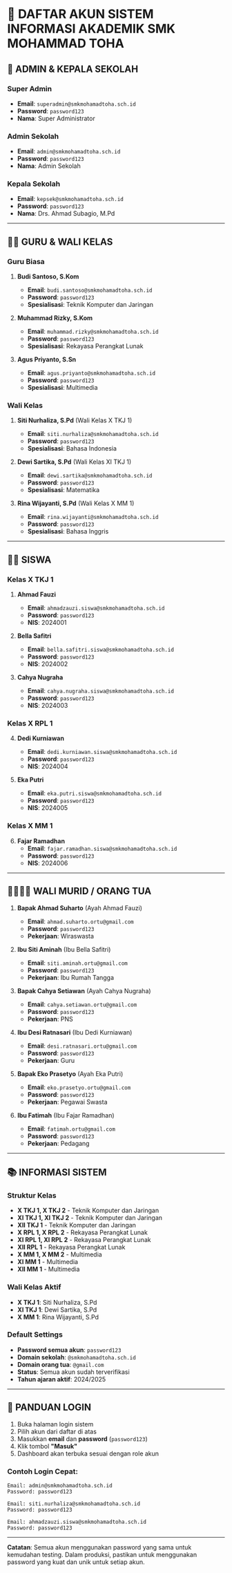 # 🔐 DAFTAR AKUN SISTEM INFORMASI AKADEMIK SMK MOHAMMAD TOHA

## 👑 ADMIN & KEPALA SEKOLAH

### Super Admin
- **Email**: `superadmin@smkmohamadtoha.sch.id`
- **Password**: `password123`
- **Nama**: Super Administrator

### Admin Sekolah
- **Email**: `admin@smkmohamadtoha.sch.id`
- **Password**: `password123`
- **Nama**: Admin Sekolah

### Kepala Sekolah
- **Email**: `kepsek@smkmohamadtoha.sch.id`
- **Password**: `password123`
- **Nama**: Drs. Ahmad Subagio, M.Pd

---

## 👨‍🏫 GURU & WALI KELAS

### Guru Biasa
1. **Budi Santoso, S.Kom**
   - **Email**: `budi.santoso@smkmohamadtoha.sch.id`
   - **Password**: `password123`
   - **Spesialisasi**: Teknik Komputer dan Jaringan

2. **Muhammad Rizky, S.Kom**
   - **Email**: `muhammad.rizky@smkmohamadtoha.sch.id`
   - **Password**: `password123`
   - **Spesialisasi**: Rekayasa Perangkat Lunak

3. **Agus Priyanto, S.Sn**
   - **Email**: `agus.priyanto@smkmohamadtoha.sch.id`
   - **Password**: `password123`
   - **Spesialisasi**: Multimedia

### Wali Kelas
1. **Siti Nurhaliza, S.Pd** (Wali Kelas X TKJ 1)
   - **Email**: `siti.nurhaliza@smkmohamadtoha.sch.id`
   - **Password**: `password123`
   - **Spesialisasi**: Bahasa Indonesia

2. **Dewi Sartika, S.Pd** (Wali Kelas XI TKJ 1)
   - **Email**: `dewi.sartika@smkmohamadtoha.sch.id`
   - **Password**: `password123`
   - **Spesialisasi**: Matematika

3. **Rina Wijayanti, S.Pd** (Wali Kelas X MM 1)
   - **Email**: `rina.wijayanti@smkmohamadtoha.sch.id`
   - **Password**: `password123`
   - **Spesialisasi**: Bahasa Inggris

---

## 👨‍🎓 SISWA

### Kelas X TKJ 1
1. **Ahmad Fauzi**
   - **Email**: `ahmadzauzi.siswa@smkmohamadtoha.sch.id`
   - **Password**: `password123`
   - **NIS**: 2024001

2. **Bella Safitri**
   - **Email**: `bella.safitri.siswa@smkmohamadtoha.sch.id`
   - **Password**: `password123`
   - **NIS**: 2024002

3. **Cahya Nugraha**
   - **Email**: `cahya.nugraha.siswa@smkmohamadtoha.sch.id`
   - **Password**: `password123`
   - **NIS**: 2024003

### Kelas X RPL 1
4. **Dedi Kurniawan**
   - **Email**: `dedi.kurniawan.siswa@smkmohamadtoha.sch.id`
   - **Password**: `password123`
   - **NIS**: 2024004

5. **Eka Putri**
   - **Email**: `eka.putri.siswa@smkmohamadtoha.sch.id`
   - **Password**: `password123`
   - **NIS**: 2024005

### Kelas X MM 1
6. **Fajar Ramadhan**
   - **Email**: `fajar.ramadhan.siswa@smkmohamadtoha.sch.id`
   - **Password**: `password123`
   - **NIS**: 2024006

---

## 👨‍👩‍👧‍👦 WALI MURID / ORANG TUA

1. **Bapak Ahmad Suharto** (Ayah Ahmad Fauzi)
   - **Email**: `ahmad.suharto.ortu@gmail.com`
   - **Password**: `password123`
   - **Pekerjaan**: Wiraswasta

2. **Ibu Siti Aminah** (Ibu Bella Safitri)
   - **Email**: `siti.aminah.ortu@gmail.com`
   - **Password**: `password123`
   - **Pekerjaan**: Ibu Rumah Tangga

3. **Bapak Cahya Setiawan** (Ayah Cahya Nugraha)
   - **Email**: `cahya.setiawan.ortu@gmail.com`
   - **Password**: `password123`
   - **Pekerjaan**: PNS

4. **Ibu Desi Ratnasari** (Ibu Dedi Kurniawan)
   - **Email**: `desi.ratnasari.ortu@gmail.com`
   - **Password**: `password123`
   - **Pekerjaan**: Guru

5. **Bapak Eko Prasetyo** (Ayah Eka Putri)
   - **Email**: `eko.prasetyo.ortu@gmail.com`
   - **Password**: `password123`
   - **Pekerjaan**: Pegawai Swasta

6. **Ibu Fatimah** (Ibu Fajar Ramadhan)
   - **Email**: `fatimah.ortu@gmail.com`
   - **Password**: `password123`
   - **Pekerjaan**: Pedagang

---

## 📚 INFORMASI SISTEM

### Struktur Kelas
- **X TKJ 1, X TKJ 2** - Teknik Komputer dan Jaringan
- **XI TKJ 1, XI TKJ 2** - Teknik Komputer dan Jaringan  
- **XII TKJ 1** - Teknik Komputer dan Jaringan
- **X RPL 1, X RPL 2** - Rekayasa Perangkat Lunak
- **XI RPL 1, XI RPL 2** - Rekayasa Perangkat Lunak
- **XII RPL 1** - Rekayasa Perangkat Lunak
- **X MM 1, X MM 2** - Multimedia
- **XI MM 1** - Multimedia
- **XII MM 1** - Multimedia

### Wali Kelas Aktif
- **X TKJ 1**: Siti Nurhaliza, S.Pd
- **XI TKJ 1**: Dewi Sartika, S.Pd
- **X MM 1**: Rina Wijayanti, S.Pd

### Default Settings
- **Password semua akun**: `password123`
- **Domain sekolah**: `@smkmohamadtoha.sch.id`
- **Domain orang tua**: `@gmail.com`
- **Status**: Semua akun sudah terverifikasi
- **Tahun ajaran aktif**: 2024/2025

---

## 🔑 PANDUAN LOGIN

1. Buka halaman login sistem
2. Pilih akun dari daftar di atas
3. Masukkan **email** dan **password** (`password123`)
4. Klik tombol **"Masuk"**
5. Dashboard akan terbuka sesuai dengan role akun

### Contoh Login Cepat:
```
Email: admin@smkmohamadtoha.sch.id
Password: password123
```

```
Email: siti.nurhaliza@smkmohamadtoha.sch.id
Password: password123
```

```
Email: ahmadzauzi.siswa@smkmohamadtoha.sch.id
Password: password123
```

---

**Catatan**: Semua akun menggunakan password yang sama untuk kemudahan testing. Dalam produksi, pastikan untuk menggunakan password yang kuat dan unik untuk setiap akun.
